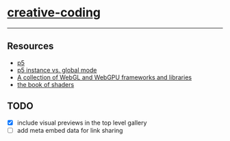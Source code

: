 # [creative-coding](https://rfong.github.io/creative-coding)
-----

## Resources
- [p5](https://p5js.org/)
- [p5 instance vs. global mode](https://github.com/processing/p5.js/wiki/Global-and-instance-mode)
- [A collection of WebGL and WebGPU frameworks and libraries](https://gist.github.com/dmnsgn/76878ba6903cf15789b712464875cfdc)
- [the book of shaders](https://thebookofshaders.com/)

## TODO
- [x] include visual previews in the top level gallery 
- [ ] add meta embed data for link sharing
